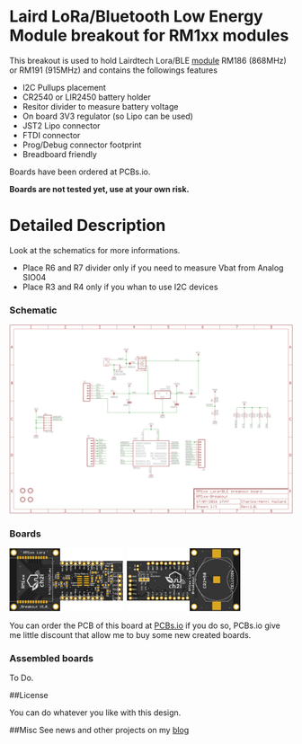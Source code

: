 Laird LoRa/Bluetooth Low Energy Module breakout for RM1xx modules
=================================================================

This breakout is used to hold Lairdtech Lora/BLE [module][1] RM186 (868MHz) or RM191 (915MHz) and contains the followings features
- I2C Pullups placement
- CR2540 or LIR2450 battery holder
- Resitor divider to measure battery voltage
- On board 3V3 regulator (so Lipo can be used)
- JST2 Lipo connector
- FTDI connector
- Prog/Debug connector footprint
- Breadboard friendly

Boards have been ordered at PCBs.io.    

**Boards are not tested yet, use at your own risk.**

Detailed Description
====================

Look at the schematics for more informations.

- Place R6 and R7 divider only if you need to measure Vbat from Analog SIO04
- Place R3 and R4 only if you whan to use I2C devices


### Schematic  
![schematic](https://raw.githubusercontent.com/hallard/RM1xx-Breakout/master/pictures/RM1xx-Breakout-sch.png)  

### Boards  
<img src="https://raw.githubusercontent.com/hallard/RM1xx-Breakout/master/pictures/RM1xx-Breakout-top.png" alt="Top" width="40%" height="40%">&nbsp;
<img src="https://raw.githubusercontent.com/hallard/RM1xx-Breakout/master/pictures/RM1xx-Breakout-bot.png" alt="Bottom" width="40%" height="40%">

You can order the PCB of this board at [PCBs.io][3] if you do so, PCBs.io give me little discount that allow me to buy some new created boards.

### Assembled boards

To Do.

##License

You can do whatever you like with this design.

##Misc
See news and other projects on my [blog][2] 

[1]: http://www.lairdtech.com/products/rm1xx-lora-modules
[2]: https://hallard.me
[3]: https://PCBs.io/share/4Kwa4 

